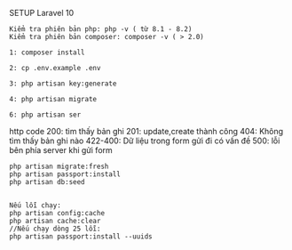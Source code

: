 SETUP Laravel 10

    Kiểm tra phiên bản php: php -v ( từ 8.1 - 8.2)
    Kiểm tra phiên bản composer: composer -v ( > 2.0)

    1: composer install

    2: cp .env.example .env

    3: php artisan key:generate

    4: php artisan migrate

    6: php artisan ser

http code
200: tìm thấy bản ghi
201: update,create thành công
404: Không tìm thấy bản ghi nào
422-400: Dữ liệu trong form gửi đi có vấn đề
500: lỗi bên phía server khi gửi form


    php artisan migrate:fresh
    php artisan passport:install
    php artisan db:seed


    Nếu lỗi chạy:
    php artisan config:cache
    php artisan cache:clear
    //Nếu chạy dòng 25 lỗi: 
    php artisan passport:install --uuids
